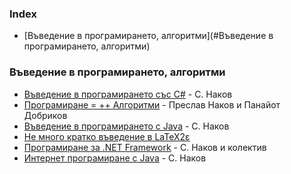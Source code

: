 ### Index
* [Въведение в програмирането, алгоритми](#Въведение в програмирането, алгоритми)


### Въведение в програмирането, алгоритми
* [Въведение в програмирането със С#](http://www.introprogramming.info/wp-content/uploads/2011/07/Intro-CSharp-Book-1.00.pdf) -  С. Наков
* [Програмиране = ++ Алгоритми](http://www.programirane.org/2013/02/free-download-algo-book-nakov-dobrikov/) - Преслав Наков и Панайот Добриков
* [Въведение в програмирането с Java](http://www.introprogramming.info/intro-java-book/read-online/) - С. Наков 
* [Не много кратко въведение в LaTeX2ε](http://www.ctan.org/tex-archive/info/lshort/bulgarian)
* [Програмиране за .NET Framework](http://www.devbg.org/dotnetbook/) - С. Наков и колектив
* [Интернет програмиране с Java](http://www.nakov.com/books/inetjava/index.html) - С. Наков
